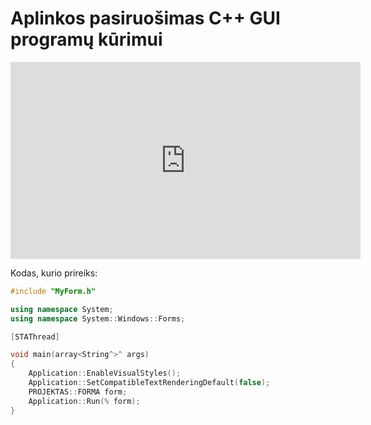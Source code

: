 # Aplinkos pasiruošimas C++ GUI programų kūrimui

<iframe width="560" height="315" src="https://www.youtube.com/embed/oiYD_FdgIII" title="YouTube video player" frameborder="0" allow="accelerometer; autoplay; clipboard-write; encrypted-media; gyroscope; picture-in-picture" allowfullscreen></iframe>

Kodas, kurio prireiks:

```cpp
#include "MyForm.h"

using namespace System;
using namespace System::Windows::Forms;

[STAThread]

void main(array<String^>^ args)
{
	Application::EnableVisualStyles();
	Application::SetCompatibleTextRenderingDefault(false);
	PROJEKTAS::FORMA form;
	Application::Run(% form);
}
```
